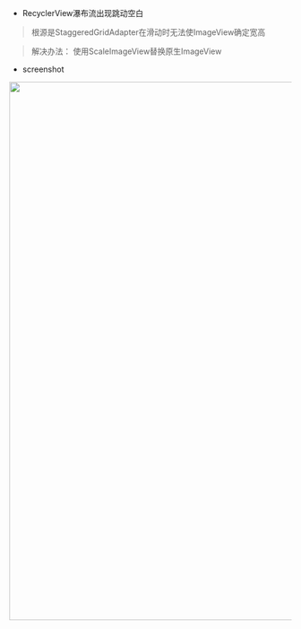 - RecyclerView瀑布流出现跳动空白

> 根源是StaggeredGridAdapter在滑动时无法使ImageView确定宽高

> 解决办法： 使用ScaleImageView替换原生ImageView

- screenshot

<img src="/screenshot/recyclerviewflow.gif" width="540px" height="960px" />